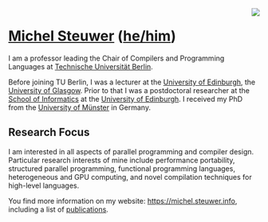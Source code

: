 <img align="right" src="https://github-readme-stats.vercel.app/api?username=Michel-Steuwer&count_private=true&include_all_commits=true"/>

# [Michel Steuwer](https://michel.steuwer.info) ([he/him](http://pronoun.is/he))

I am a professor leading the Chair of Compilers and Programming Languages at [Technische Universität Berlin](https://www.tu.berlin).

Before joining TU Berlin, I was a lecturer at the [University of Edinburgh](http://www.ed.ac.uk/), the [University of Glasgow](https://www.gla.ac.uk/). Prior to that I was a postdoctoral researcher at the [School of Informatics](http://www.inf.ed.ac.uk/) at the [University of Edinburgh](http://www.ed.ac.uk/). I received my PhD from the [University of Münster](http://www.wwu.de/en) in Germany.

## Research Focus
I am interested in all aspects of parallel programming and compiler design. Particular research interests of mine include performance portability, structured parallel programming, functional programming languages, heterogeneous and GPU computing, and novel compilation techniques for high-level languages.

You find more information on my website: https://michel.steuwer.info, including a list of [publications](https://michel.steuwer.info/publications/).
